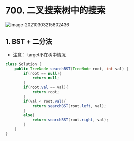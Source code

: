 # 700. 二叉搜索树中的搜索

![image-20210303215802436](https://raw.githubusercontent.com/TWDH/Leetcode-From-Zero/pictures/img/image-20210303215802436.png)

## 1. BST + 二分法

* 注意： target不在树中情况

```java
class Solution {
    public TreeNode searchBST(TreeNode root, int val) {
        if(root == null){
            return null;
        }
        if(root.val == val){
            return root;
        }
        if(val < root.val){
            return searchBST(root.left, val);
        }
        else{
            return searchBST(root.right, val);
        }
    }
}
```

